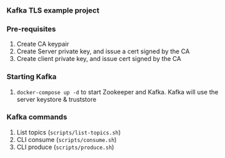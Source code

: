 ### Kafka TLS example project

### Pre-requisites
1. Create CA keypair
2. Create Server private key, and issue a cert signed by the CA
3. Create client private key, and issue cert signed by the CA

### Starting Kafka
1. `docker-compose up -d` to start Zookeeper and Kafka.  Kafka will use the server keystore & truststore

### Kafka commands
1. List topics (`scripts/list-topics.sh`)
2. CLI consume (`scripts/consume.sh`)
3. CLI produce (`scripts/produce.sh`)
